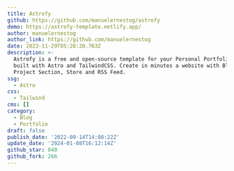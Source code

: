 ```yaml
---
title: Astrofy
github: https://github.com/manuelernestog/astrofy
demo: https://astrofy-template.netlify.app/
author: manuelernestog
author_link: https://github.com/manuelernestog
date: 2023-11-29T05:28:20.763Z
description: >-
  Astrofy is a free and open-source template for your Personal Portfolio Website
  built with Astro and TailwindCSS. Create in minutes a website with Blog, CV,
  Project Section, Store and RSS Feed.
ssg:
  - Astro
css:
  - Tailwind
cms: []
category:
  - Blog
  - Portfolio
draft: false
publish_date: '2022-09-14T14:08:22Z'
update_date: '2024-01-08T16:12:14Z'
github_star: 840
github_fork: 266
---
```

